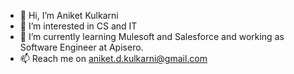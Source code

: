 - 👋 Hi, I’m Aniket Kulkarni
- 👀 I’m interested in CS and IT
- 🌱 I’m currently learning Mulesoft and Salesforce and working as Software Engineer at Apisero.
- 📫 Reach me on aniket.d.kulkarni@gmail.com

<!---
aniket-apisero1884/aniket-apisero1884 is a ✨ special ✨ repository because its `README.md` (this file) appears on your GitHub profile.
You can click the Preview link to take a look at your changes.
--->
